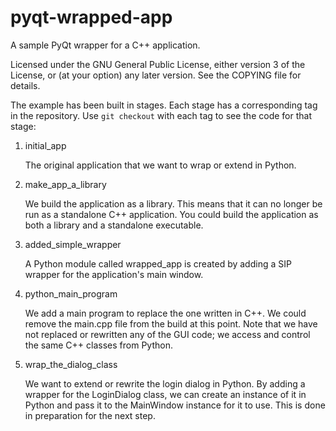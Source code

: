 pyqt-wrapped-app
================

A sample PyQt wrapper for a C++ application.

Licensed under the GNU General Public License, either version 3 of the License,
or (at your option) any later version. See the COPYING file for details.

The example has been built in stages. Each stage has a corresponding tag in the
repository. Use `git checkout` with each tag to see the code for that stage:

 1. initial_app

    The original application that we want to wrap or extend in Python.

 2. make_app_a_library

    We build the application as a library. This means that it can no longer be
    run as a standalone C++ application. You could build the application as
    both a library and a standalone executable.

 3. added_simple_wrapper

    A Python module called wrapped_app is created by adding a SIP wrapper for
    the application's main window.

 4. python_main_program

    We add a main program to replace the one written in C++. We could remove
    the main.cpp file from the build at this point. Note that we have not
    replaced or rewritten any of the GUI code; we access and control the same
    C++ classes from Python.

 5. wrap_the_dialog_class

    We want to extend or rewrite the login dialog in Python. By adding a
    wrapper for the LoginDialog class, we can create an instance of it in
    Python and pass it to the MainWindow instance for it to use. This is done
    in preparation for the next step.

